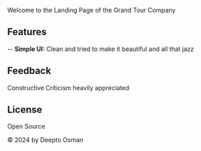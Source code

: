 Welcome to the Landing Page of the Grand Tour Company

## Features
-- **Simple UI:** Clean and tried to make it beautiful and all that jazz

## Feedback
Constructive Criticism heavily appreciated

## License
Open Source

&copy; 2024 by Deepto Osman
